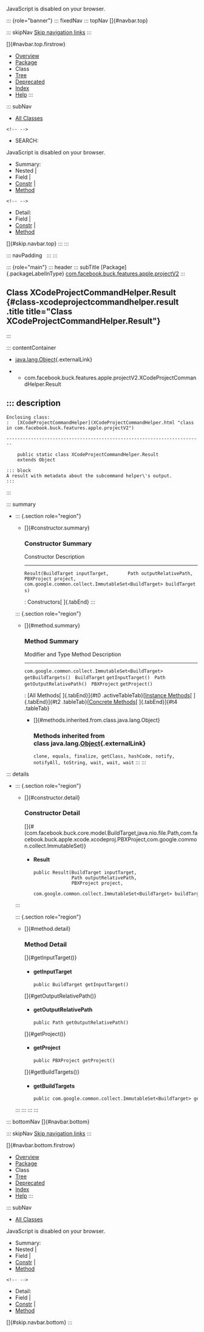 <div>

JavaScript is disabled on your browser.

</div>

::: {role="banner"}
::: fixedNav
::: topNav
[]{#navbar.top}

::: skipNav
[Skip navigation links](#skip.navbar.top "Skip navigation links")
:::

[]{#navbar.top.firstrow}

-   [Overview](../../../../../../index.html)
-   [Package](package-summary.html)
-   Class
-   [Tree](package-tree.html)
-   [Deprecated](../../../../../../deprecated-list.html)
-   [Index](../../../../../../index-all.html)
-   [Help](../../../../../../help-doc.html)
:::

::: subNav
-   [All Classes](../../../../../../allclasses.html)

```{=html}
<!-- -->
```
-   SEARCH:

<div>

<div>

JavaScript is disabled on your browser.

</div>

</div>

<div>

-   Summary: 
-   Nested \| 
-   Field \| 
-   [Constr](#constructor.summary) \| 
-   [Method](#method.summary)

```{=html}
<!-- -->
```
-   Detail: 
-   Field \| 
-   [Constr](#constructor.detail) \| 
-   [Method](#method.detail)

</div>

[]{#skip.navbar.top}
:::
:::

::: navPadding
 
:::
:::

::: {role="main"}
::: header
::: subTitle
[Package]{.packageLabelInType} [com.facebook.buck.features.apple.projectV2](package-summary.html)
:::

## Class XCodeProjectCommandHelper.Result {#class-xcodeprojectcommandhelper.result .title title="Class XCodeProjectCommandHelper.Result"}
:::

::: contentContainer
-   [java.lang.Object](http://docs.oracle.com/javase/7/docs/api/java/lang/Object.html?is-external=true "class or interface in java.lang"){.externalLink}

-   -   com.facebook.buck.features.apple.projectV2.XCodeProjectCommandHelper.Result

::: description
-   

    Enclosing class:
    :   [XCodeProjectCommandHelper](XCodeProjectCommandHelper.html "class in com.facebook.buck.features.apple.projectV2")

    ------------------------------------------------------------------------

        public static class XCodeProjectCommandHelper.Result
        extends Object

    ::: block
    A result with metadata about the subcommand helper\'s output.
    :::
:::

::: summary
-   ::: {.section role="region"}
    -   []{#constructor.summary}

        ### Constructor Summary

          Constructor                                                                                                                                                          Description
          -------------------------------------------------------------------------------------------------------------------------------------------------------------------- -------------
          `Result​(BuildTarget inputTarget,       Path outputRelativePath,       PBXProject project,       com.google.common.collect.ImmutableSet<BuildTarget> buildTargets)`    

          : Constructors[ ]{.tabEnd}
    :::

    ::: {.section role="region"}
    -   []{#method.summary}

        ### Method Summary

          Modifier and Type                                       Method                      Description
          ------------------------------------------------------- --------------------------- -------------
          `com.google.common.collect.ImmutableSet<BuildTarget>`   `getBuildTargets()`          
          `BuildTarget`                                           `getInputTarget()`           
          `Path`                                                  `getOutputRelativePath()`    
          `PBXProject`                                            `getProject()`               

          : [All Methods[ ]{.tabEnd}]{#t0 .activeTableTab}[[Instance
          Methods](javascript:show(2);)[ ]{.tabEnd}]{#t2
          .tableTab}[[Concrete
          Methods](javascript:show(8);)[ ]{.tabEnd}]{#t4 .tableTab}

        -   []{#methods.inherited.from.class.java.lang.Object}

            ### Methods inherited from class java.lang.[Object](http://docs.oracle.com/javase/7/docs/api/java/lang/Object.html?is-external=true "class or interface in java.lang"){.externalLink}

            `clone, equals, finalize, getClass, hashCode, notify, notifyAll, toString, wait, wait, wait`
    :::
:::

::: details
-   ::: {.section role="region"}
    -   []{#constructor.detail}

        ### Constructor Detail

        []{#<init>(com.facebook.buck.core.model.BuildTarget,java.nio.file.Path,com.facebook.buck.apple.xcode.xcodeproj.PBXProject,com.google.common.collect.ImmutableSet)}

        -   #### Result

                public Result​(BuildTarget inputTarget,
                              Path outputRelativePath,
                              PBXProject project,
                              com.google.common.collect.ImmutableSet<BuildTarget> buildTargets)
    :::

    ::: {.section role="region"}
    -   []{#method.detail}

        ### Method Detail

        []{#getInputTarget()}

        -   #### getInputTarget

            ``` methodSignature
            public BuildTarget getInputTarget()
            ```

        []{#getOutputRelativePath()}

        -   #### getOutputRelativePath

            ``` methodSignature
            public Path getOutputRelativePath()
            ```

        []{#getProject()}

        -   #### getProject

            ``` methodSignature
            public PBXProject getProject()
            ```

        []{#getBuildTargets()}

        -   #### getBuildTargets

            ``` methodSignature
            public com.google.common.collect.ImmutableSet<BuildTarget> getBuildTargets()
            ```
    :::
:::
:::
:::

::: bottomNav
[]{#navbar.bottom}

::: skipNav
[Skip navigation links](#skip.navbar.bottom "Skip navigation links")
:::

[]{#navbar.bottom.firstrow}

-   [Overview](../../../../../../index.html)
-   [Package](package-summary.html)
-   Class
-   [Tree](package-tree.html)
-   [Deprecated](../../../../../../deprecated-list.html)
-   [Index](../../../../../../index-all.html)
-   [Help](../../../../../../help-doc.html)
:::

::: subNav
-   [All Classes](../../../../../../allclasses.html)

<div>

<div>

JavaScript is disabled on your browser.

</div>

</div>

<div>

-   Summary: 
-   Nested \| 
-   Field \| 
-   [Constr](#constructor.summary) \| 
-   [Method](#method.summary)

```{=html}
<!-- -->
```
-   Detail: 
-   Field \| 
-   [Constr](#constructor.detail) \| 
-   [Method](#method.detail)

</div>

[]{#skip.navbar.bottom}
:::
